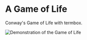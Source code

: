 # A Game of Life

Conway's Game of Life with termbox.

![Demonstration of the Game of Life](https://cloud.githubusercontent.com/assets/1189716/3231039/2f661e5a-f0a8-11e3-960c-66553eb94469.gif)
